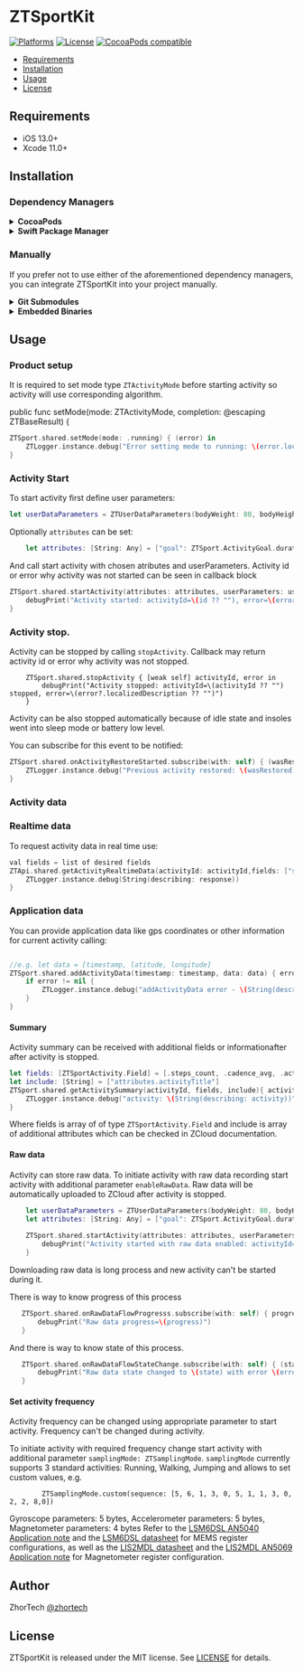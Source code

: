 # ZTSportKit

[![Platforms](https://img.shields.io/cocoapods/p/ZTSportKit.svg)](https://cocoapods.org/pods/ZTSportKit)
[![License](https://img.shields.io/cocoapods/l/ZTSportKit)](https://raw.githubusercontent.com/zhortech/ztsportkit-ios-sdk/main/LICENSE)
[![CocoaPods compatible](https://img.shields.io/cocoapods/v/ZTSportKit.svg)](https://cocoapods.org/pods/ZTSportKit)

- [Requirements](#requirements)
- [Installation](#installation)
- [Usage](#usage)
- [License](#license)

## Requirements

- iOS 13.0+
- Xcode 11.0+

## Installation

### Dependency Managers
<details>
  <summary><strong>CocoaPods</strong></summary>

[CocoaPods](http://cocoapods.org) is a dependency manager for Cocoa projects. You can install it with the following command:

```bash
$ gem install cocoapods
```

To integrate ZTSportKit into your Xcode project using CocoaPods, specify it in your `Podfile`:

```ruby
source 'https://github.com/CocoaPods/Specs.git'
platform :ios, '13.0'
use_frameworks!

pod 'ZTSportKit', :git => "https://github.com/zhortech/ztsportkit-ios-sdk.git"
```
Please add post install script at the end of `Podfile` if there is problem to use  library:

```ruby
post_install do |installer|
    installer.pods_project.targets.each do |target|
      target.build_configurations.each do |config|
        config.build_settings['BUILD_LIBRARY_FOR_DISTRIBUTION'] = 'YES'
      end
    end
  end
```

Then, run the following command:

```bash
$ pod install
```

</details>

<details>
  <summary><strong>Swift Package Manager</strong></summary>

To use ZTSportKit as a [Swift Package Manager](https://swift.org/package-manager/) package just add the following in your Package.swift file.

``` swift
// swift-tools-version:5.3

import PackageDescription

let package = Package(
    name: "ZTSportKit",
    dependencies: [
        .package(url: "https://github.com/zhortech/ztsportkit-ios-sdk.git", .upToNextMajor(from: "0.0.1"))
    ],
    targets: [
        .target(name: "ZTSportKit", dependencies: ["ZTSportKit"])
    ]
)
```
</details>

### Manually

If you prefer not to use either of the aforementioned dependency managers, you can integrate ZTSportKit into your project manually.

<details>
  <summary><strong>Git Submodules</strong></summary><p>

- Open up Terminal, `cd` into your top-level project directory, and run the following command "if" your project is not initialized as a git repository:

```bash
$ git init
```

- Add ZTSportKit as a git [submodule](http://git-scm.com/docs/git-submodule) by running the following command:

```bash
$ git submodule add https://github.com/zhortech/ztsportkit-ios-sdk.git
$ git submodule update --init --recursive
```

- Open the new `ZTSportKit` folder, and drag the `ZTSportKit.xcodeproj` into the Project Navigator of your application's Xcode project.

    > It should appear nested underneath your application's blue project icon. Whether it is above or below all the other Xcode groups does not matter.

- Select the `ZTSportKit.xcodeproj` in the Project Navigator and verify the deployment target matches that of your application target.
- Next, select your application project in the Project Navigator (blue project icon) to navigate to the target configuration window and select the application target under the "Targets" heading in the sidebar.
- In the tab bar at the top of that window, open the "General" panel.
- Click on the `+` button under the "Embedded Binaries" section.
- You will see two different `ZTSportKit.xcodeproj` folders each with two different versions of the `ZTSportKit.framework` nested inside a `Products` folder.

    > It does not matter which `Products` folder you choose from.

- Select the `ZTSportKit.framework`.

- And that's it!

> The `ZTSportKit.framework` is automagically added as a target dependency, linked framework and embedded framework in a copy files build phase which is all you need to build on the simulator and a device.

</p></details>

<details>
  <summary><strong>Embedded Binaries</strong></summary><p>

- Download the latest release from https://github.com/zhortech/ztsportkit-ios-sdk/releases
- Next, select your application project in the Project Navigator (blue project icon) to navigate to the target configuration window and select the application target under the "Targets" heading in the sidebar.
- In the tab bar at the top of that window, open the "General" panel.
- Click on the `+` button under the "Embedded Binaries" section.
- Add the downloaded `ZTSportKit.framework`.
- And that's it!

</p></details>

## Usage

### Product setup
It is required to set mode type `ZTActivityMode` before starting activity so activity will use corresponding algorithm.

public func setMode(mode: ZTActivityMode, completion: @escaping ZTBaseResult) {

```swift
ZTSport.shared.setMode(mode: .running) { (error) in
    ZTLogger.instance.debug("Error setting mode to running: \(error.localizedDescription)")
}
```

### Activity Start

To start activity first define user parameters:
```swift
let userDataParameters = ZTUserDataParameters(bodyWeight: 80, bodyHeight: 185, shoeSize: 44)
```

Optionally `attributes` can be set:
```swift
    let attributes: [String: Any] = ["goal": ZTSport.ActivityGoal.duration.rawValue, "goalValue": 3]
```

And call start activity with chosen atributes and userParameters. Activity id or error why activity was not started can be seen in callback block
```swift
ZTSport.shared.startActivity(attributes: attributes, userParameters: userParameters) {[weak self] id, error in
    debugPrint("Activity started: activityId=\(id ?? ""), error=\(error?.localizedDescription ?? "")")
}
```

### Activity stop. 
Activity can be stopped by calling `stopActivity`. Callback may return activity id or error why activity was not stopped.
```swifft
    ZTSport.shared.stopActivity { [weak self] activityId, error in
        debugPrint("Activity stopped: activityId=\(activityId ?? "") stopped, error=\(error?.localizedDescription ?? "")")
    }
```
Activity can be also stopped automatically because of idle state and insoles went into sleep mode or battery low level. 

You can subscribe for this event to be notified:
```swift
ZTSport.shared.onActivityRestoreStarted.subscribe(with: self) { (wasRestored) in
    ZTLogger.instance.debug("Previous activity restored: \(wasRestored)")
}
```

### Activity data

### Realtime data
To request activity data in real time use:
```swift
val fields = list of desired fields
ZTApi.shared.getActivityRealtimeData(activityId: activityId,fields: ["steps_count, "cadence_avg", "activity_time"]) { response, error in
    ZTLogger.instance.debug(String(describing: response))
}
```

### Application data
You can provide application data like gps coordinates or other information for current activity calling:
```swift

//e.g. let data = [timestamp, latitude, longitude]
ZTSport.shared.addActivityData(timestamp: timestamp, data: data) { error in
    if error != nil {
        ZTLogger.instance.debug("addActivityData error - \(String(describing: error))")
    }
}
```


#### Summary
Activity summary can be received with additional fields or informationafter after activity is stopped. 

```swift
let fields: [ZTSportActivity.Field] = [.steps_count, .cadence_avg, .activity_time]
let include: [String] = ["attributes.activityTitle"]
ZTSport.shared.getActivitySummary(activityId, fields, include){ activity, error in
    ZTLogger.instance.debug("activity: \(String(describing: activity))")
}
```
Where fields is array of of type `ZTSportActivity.Field` and include is array of additional attributes which can be checked in ZCloud documentation.


#### Raw data
Activity can store raw data.
To initiate activity with raw data recording start activity with additional parameter `enableRawData`.
Raw data will be automatically uploaded to ZCloud after activity is stopped. 

```swift
    let userDataParameters = ZTUserDataParameters(bodyWeight: 80, bodyHeight: 185, shoeSize: 44)
    let attributes: [String: Any] = ["goal": ZTSport.ActivityGoal.duration.rawValue, "goalValue": 3]
    
    ZTSport.shared.startActivity(attributes: attributes, userParameters: userParameters, enableRawData: true) {[weak self] id, error in
        debugPrint("Activity started with raw data enabled: activityId=\(id ?? ""), error=\(error?.localizedDescription ?? "")")
    }
```

Downloading raw data is long process and new activity can't be started during it.

There is way to know progress of this process
 ```swift
    ZTSport.shared.onRawDataFlowProgresss.subscribe(with: self) { progress in
        debugPrint("Raw data progress=\(progress)")
    }
```

And there is way to know state of this process.
 ```swift
    ZTSport.shared.onRawDataFlowStateChange.subscribe(with: self) { (state, error) in
        debugPrint("Raw data state changed to \(state) with error \(error?.localizedDescription ?? "")")
    }
```

#### Set activity frequency
Activity frequency can be changed using appropriate parameter to start activity. Frequency can't be changed during activity.

To initiate activity with required frequency change start activity with additional parameter `samplingMode: ZTSamplingMode`.
`samplingMode` currently supports 3 standard activities: Running, Walking, Jumping and allows to set custom values, e.g.
```
        ZTSamplingMode.custom(sequence: [5, 6, 1, 3, 0, 5, 1, 1, 3, 0, 2, 2, 8,0])
```

Gyroscope parameters: 5 bytes, Accelerometer parameters: 5 bytes, Magnetometer parameters: 4 bytes
Refer to the [LSM6DSL AN5040 Application note](https://www.st.com/resource/en/application_note/dm00402563.pdf) and the [LSM6DSL datasheet](https://www.st.com/resource/en/datasheet/lsm6dsl.pdf) for MEMS register configurations, as well as the [LIS2MDL datasheet](https://www.st.com/resource/en/datasheet/lis2mdl.pdf) and the [LIS2MDL AN5069 Application note](https://www.st.com/resource/en/application_note/dm00427201.pdf) for Magnetometer register configuration.

## Author

ZhorTech [@zhortech](https://twitter.com/zhortech)

## License

ZTSportKit is released under the MIT license. See [LICENSE](https://github.com/zhortech/ztsportkit-ios-sdk.git/blob/master/LICENSE) for details.
